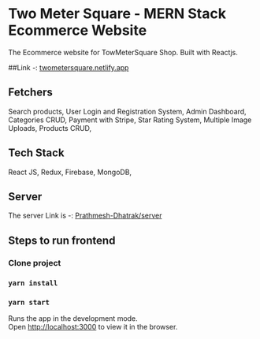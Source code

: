 # Two Meter Square - MERN Stack Ecommerce Website
The Ecommerce website for TowMeterSquare Shop. Built with Reactjs.

##Link -: [twometersquare.netlify.app](https://twometersquare.netlify.app/)

## Fetchers
Search products, 
User Login and Registration System, 
Admin Dashboard, 
Categories CRUD, 
Payment with Stripe, 
Star Rating System, 
Multiple Image Uploads, 
Products CRUD, 

## Tech Stack 
React JS, 
Redux, 
Firebase, 
MongoDB, 

## Server
The server Link is -: [Prathmesh-Dhatrak/server](https://github.com/Prathmesh-Dhatrak/server)

## Steps to run frontend

### Clone project
### `yarn install`
### `yarn start`

Runs the app in the development mode.\
Open [http://localhost:3000](http://localhost:3000) to view it in the browser.

